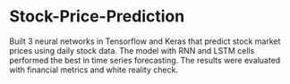 # Stock-Price-Prediction
Built 3 neural networks in Tensorflow and Keras that predict stock market prices using daily stock data. The model with RNN and LSTM cells performed the best in time series forecasting. The results were evaluated with financial metrics and white reality check.
